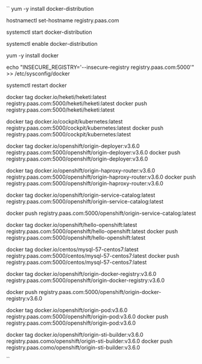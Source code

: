 ``
yum -y install docker-distribution

hostnamectl set-hostname  registry.paas.com

systemctl  start  docker-distribution

systemctl  enable   docker-distribution

yum -y install docker

echo "INSECURE_REGISTRY='--insecure-registry registry.paas.com:5000'"    >> /etc/sysconfig/docker

systemctl  restart docker



docker tag docker.io/heketi/heketi:latest  registry.paas.com:5000/heketi/heketi:latest
docker push registry.paas.com:5000/heketi/heketi:latest


docker tag docker.io/cockpit/kubernetes:latest  registry.paas.com:5000/cockpit/kubernetes:latest
docker push registry.paas.com:5000/cockpit/kubernetes:latest

docker tag docker.io/openshift/origin-deployer:v3.6.0  registry.paas.com:5000/openshift/origin-deployer:v3.6.0
docker push registry.paas.com:5000/openshift/origin-deployer:v3.6.0

docker tag docker.io/openshift/origin-haproxy-router:v3.6.0  registry.paas.com:5000/openshift/origin-haproxy-router:v3.6.0
docker push registry.paas.com:5000/openshift/origin-haproxy-router:v3.6.0




docker tag docker.io/openshift/origin-service-catalog:latest   registry.paas.com:5000/openshift/origin-service-catalog:latest

docker push registry.paas.com:5000/openshift/origin-service-catalog:latest



docker tag docker.io/openshift/hello-openshift:latest   registry.paas.com:5000/openshift/hello-openshift:latest
docker push registry.paas.com:5000/openshift/hello-openshift:latest
 

docker tag docker.io/centos/mysql-57-centos7:latest   registry.paas.com:5000/centos/mysql-57-centos7:latest 
docker push registry.paas.com:5000/centos/mysql-57-centos7:latest

docker tag docker.io/openshift/origin-docker-registry:v3.6.0    registry.paas.com:5000/openshift/origin-docker-registry:v3.6.0

docker push registry.paas.com:5000/openshift/origin-docker-registry:v3.6.0



docker tag docker.io/openshift/origin-pod:v3.6.0  registry.paas.com:5000/openshift/origin-pod:v3.6.0
docker push registry.paas.com:5000/openshift/origin-pod:v3.6.0


docker tag docker.io/openshift/origin-sti-builder:v3.6.0   registry.paas.como/openshift/origin-sti-builder:v3.6.0
docker push registry.paas.como/openshift/origin-sti-builder:v3.6.0










``